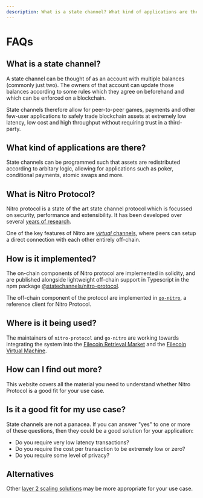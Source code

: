 ```yaml
---
description: What is a state channel? What kind of applications are there?
---
```


# FAQs

## What is a state channel?

A state channel can be thought of as an account with multiple balances (commonly just two). The owners of that account can update those balances according to some rules which they agree on beforehand and which can be enforced on a blockchain.

State channels therefore allow for peer-to-peer games, payments and other few-user applications to safely trade blockchain assets at extremely low latency, low cost and high throughput without requiring trust in a third-party.

## What kind of applications are there?

State channels can be programmed such that assets are redistributed according to arbitary logic, allowing for applications such as poker, conditional payments, atomic swaps and more.

## What is Nitro Protocol?

Nitro protocol is a state of the art state channel protocol which is focussed on security, performance and extensibility. It has been developed over several [years of research](./research-paperz.md).

One of the key features of Nitro are [_virtual_ channels](./protocol-tutorial/0060-funding-a-channel.md#fund-virtually), where peers can setup a direct connection with each other entirely off-chain.

## How is it implemented?

The on-chain components of Nitro protocol are implemented in solidity, and are published alongside lightweight off-chain support in Typescript in the npm package [@statechannels/nitro-protocol](https://www.npmjs.com/package/@statechannels/nitro-protocol).

The off-chain component of the protocol are implemented in [`go-nitro`](https://pkg.go.dev/github.com/statechannels/go-nitro), a reference client for Nitro Protocol.

## Where is it being used?

The maintainers of `nitro-protocol` and `go-nitro` are working towards integrating the system into the [Filecoin Retrieval Market](https://retrieval.market/) and the [Filecoin Virtual Machine](https://fvm.filecoin.io/).

## How can I find out more?

This website covers all the material you need to understand whether Nitro Protocol is a good fit for your use case.

## Is it a good fit for my use case?

State channels are not a panacea. If you can answer "yes" to one or more of these questions, then they could be a good solution for your application:

- Do you require very low latency transactions?
- Do you require the cost per transaction to be extremely low or zero?
- Do you require some level of privacy?

## Alternatives

Other [layer 2 scaling solutions](https://ethereum.org/en/developers/docs/scaling/#off-chain-scaling) may be more appropriate for your use case.
